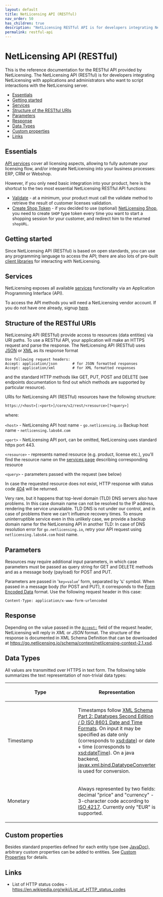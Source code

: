 ```yaml
---
layout: default
title: NetLicensing API (RESTful)
nav_order: 50
has_children: true
description: "NetLicensing RESTful API is for developers integrating NetLicensing with applications and administrators who want to script interactions with the NetLicensing server"
permalink: restful-api
---
```


NetLicensing API (RESTful)
==========================

This is the reference documentation for the RESTful API provided by NetLicensing. The NetLicensing API (RESTful) is for developers integrating NetLicensing with applications and administrators who want to script interactions with the NetLicensing server.

-   [Essentials](#essentials)
-   [Getting started](#getting-started)
-   [Services](#services)
-   [Structure of the RESTful URIs](#structure-of-the-restful-uris)
-   [Parameters](#parameters)
-   [Response](#response)
-   [Data Types](#data-types)
-   [Custom properties](#custom-properties)
-   [Links](#links)

Essentials
----------

[API services](services) cover all licensing aspects, allowing to fully automate your licensing flow, and/or integrate NetLicensing into your business processes: ERP, CRM or Webshop.

However, if you only need basic integration into your product, here is the shortcut to the two most essential NetLicensing RESTful API functions:

- [Validate](licensee-services#validate-licensee) - at a minimum, your product must call the validate method to retrieve the result of customer licenses validation.
- [Create Shop Token](token-services#create-token) - if you decided to use (optional) [NetLicensing Shop](netlicensing-shop), you need to create `SHOP` type token every time you want to start a shopping session for your customer, and redirect him to the returned `shopURL`.

Getting started
---------------

Since NetLicensing API (RESTful) is based on open standards, you can use any programming language to access the API; there are also lots of pre-built [client libraries](client-libraries) for interacting with NetLicensing.

Services
--------

NetLicensing exposes all available [services](services) functionality via an Application Programming Interface (API).

To access the API methods you will need a NetLicensing vendor account.
If you do not have one already, signup <a href="https://ui.netlicensing.io/#/register" class="external-link">here</a>.

Structure of the RESTful URIs
-----------------------------

NetLicensing API (RESTful) provide access to resources (data entities) via URI paths. To use a RESTful API, your application will make an HTTPS request and parse the response. The NetLicensing API (RESTful) uses <a href="https://en.wikipedia.org/wiki/JSON" class="external-link">JSON</a> or <a href="https://en.wikipedia.org/wiki/XML" class="external-link">XML</a> as its response format

    Use following request headers:
    Accept: application/json       # for JSON formatted responses
    Accept: application/xml        # for XML formatted responses

and the standard HTTP methods like GET, PUT, POST and DELETE (see endpoints documentation to find out which methods are supported by particular resource).

URIs for NetLicensing API (RESTful) resources have the following structure:

    https://<host>[:<port>]/core/v2/rest/<resource>[?<query>]

<span style="line-height: 1.4285715;">where:</span>

`<host>` - NetLicensing API host name - `go.netlicensing.io` Backup host name - `netlicensing.labs64.com`

`<port>` - NetLicensing API port, can be omitted, NetLicensing uses standard https port 443.

`<resource>` - represents named resource (e.g. product, license etc.), you'll find the resource name on the [services page](services) describing corresponding resource

`<query>` - parameters passed with the request (see below)

In case the requested resource does not exist, HTTP response with status code <a href="https://en.wikipedia.org/wiki/HTTP_403" class="external-link" target="_blank">404</a> will be returned.

Very rare, but it happens that top-level domain (TLD) DNS servers also have problems. In this case domain name can not be resolved to the IP address, rendering the service unavailable. TLD DNS is not under our control, and in case of problems there we can't influence recovery times. To ensure uninterruptible service even in this unlikely case, we provide a backup domain name for the NetLicensing API in another TLD: In case of DNS resolution error for `go.netlicensing.io`, retry your API request using `netlicensing.labs64.com` host name.

Parameters
----------

Resources may require additional input parameters, in which case
parameters must be passed as query string for GET and DELETE methods and
as a message body (payload) for POST and PUT.

Parameters are passed in '`key=value`' form, separated by '`&`' symbol.
When passed in a message body (for POST and PUT), it corresponds to
the <a href="https://www.w3.org/TR/html401/interact/forms.html#h-17.13.4.1" target="_blank" class="external-link">Form Encoded Data</a> format.
Use the following request header in this case:

    Content-Type: application/x-www-form-urlencoded 

Response
--------

Depending on the value passed in the [`Accept:`](#structure-of-the-restful-uris) field of the request header, NetLicensing will reply in *XML* or *JSON* format.
The structure of the response is documented in XML Schema Definition that can be downloaded at <a href="https://go.netlicensing.io/schema/context/netlicensing-context-2.1.xsd" class="external-link">https://go.netlicensing.io/schema/context/netlicensing-context-2.1.xsd</a>.

Data Types
----------

All values are transmitted over HTTPS in text form. The following table summarizes the text representation of non-trivial data types:

<table>
<colgroup>
<col style="width: 50%" />
<col style="width: 50%" />
</colgroup>
<thead>
<tr class="header">
<th><p>Type</p></th>
<th><p>Representation</p></th>
</tr>
</thead>
<tbody>
<tr class="odd">
<td><p>Timestamp</p></td>
<td><p>Timestamps follow <a href="https://www.w3.org/TR/xmlschema-2/#isoformats" class="external-link">XML Schema Part 2: Datatypes Second Edition / D ISO 8601 Date and Time Formats</a>. On input it may be specified as date only (corresponds to <a href="https://www.w3.org/TR/xmlschema-2/#date" class="external-link">xsd:date</a>) or date + time (corresponds to <a href="https://www.w3.org/TR/xmlschema-2/#dateTime" class="external-link">xsd:dateTime</a>). On a java backend, <a href="https://docs.oracle.com/javase/7/docs/api/javax/xml/bind/DatatypeConverter.html" class="external-link">javax.xml.bind.DatatypeConverter</a> is used for conversion.</p></td>
</tr>
<tr class="even">
<td><p>Monetary</p></td>
<td><p>Always represented by two fields: decimal "price" and "currency" - 3-character code according to <a href="https://en.wikipedia.org/wiki/ISO_4217" class="external-link">ISO 4217</a>. Currently only "EUR" is supported.</p></td>
</tr>
</tbody>
</table>

Custom properties
-----------------

Besides standard properties defined for each entity type (see <a href="https://go.netlicensing.io/javadoc/v2/index.html" class="external-link">JavaDoc</a>), arbitrary custom properties can be added to entities. See [Custom Properties](custom-properties) for details.

Links
-----

-   List of HTTP status codes - <a href="https://en.wikipedia.org/wiki/List_of_HTTP_status_codes" class="external-link">https://en.wikipedia.org/wiki/List_of_HTTP_status_codes</a>
